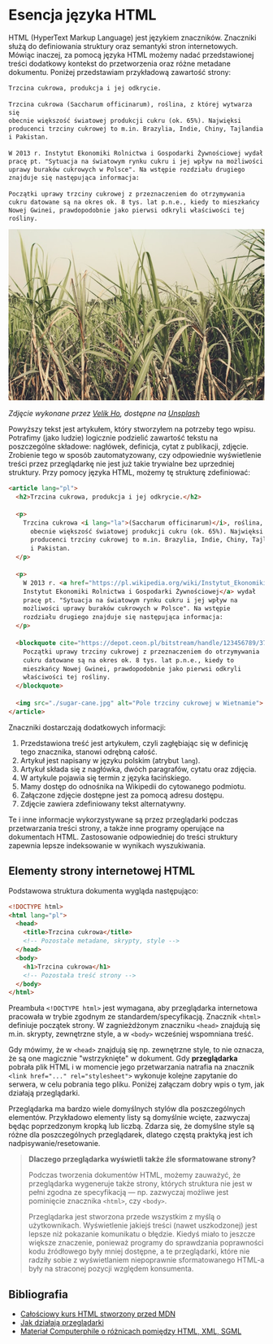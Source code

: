 # Esencja języka HTML

HTML (HyperText Markup Language) jest językiem znaczników. Znaczniki służą do definiowania struktury 
oraz semantyki stron internetowych. Mówiąc inaczej, za pomocą języka HTML możemy nadać przedstawionej treści
dodatkowy kontekst do przetworzenia oraz różne metadane dokumentu. Poniżej przedstawiam przykładową
zawartość strony:

```
Trzcina cukrowa, produkcja i jej odkrycie.

Trzcina cukrowa (Saccharum officinarum), roślina, z której wytwarza się
obecnie większość światowej produkcji cukru (ok. 65%). Najwięksi
producenci trzciny cukrowej to m.in. Brazylia, Indie, Chiny, Tajlandia
i Pakistan.

W 2013 r. Instytut Ekonomiki Rolnictwa i Gospodarki Żywnościowej wydał
pracę pt. "Sytuacja na światowym rynku cukru i jej wpływ na możliwości
uprawy buraków cukrowych w Polsce". Na wstępie rozdziału drugiego
znajduje się następująca informacja:

Początki uprawy trzciny cukrowej z przeznaczeniem do otrzymywania
cukru datowane są na okres ok. 8 tys. lat p.n.e., kiedy to mieszkańcy
Nowej Gwinei, prawdopodobnie jako pierwsi odkryli właściwości tej
rośliny.
```

![Pole trzciny cukrowej w Wietnamie](sugar-cane.jpg)

_Zdjęcie wykonane przez <a href="https://unsplash.com/fr/@hongochai10?utm_source=unsplash&utm_medium=referral&utm_content=creditCopyText">Velik
Ho</a>, dostępne na <a href="https://unsplash.com/photos/UgUeJnWlV_w?utm_source=unsplash&utm_medium=referral&utm_content=creditCopyText">Unsplash</a>_

Powyższy tekst jest artykułem, który stworzyłem na potrzeby tego wpisu. Potrafimy (jako ludzie) logicznie
podzielić zawartość tekstu na poszczególne składowe: nagłówek, definicja, cytat z publikacji, zdjęcie.
Zrobienie tego w sposób zautomatyzowany, czy odpowiednie wyświetlenie treści przez przeglądarkę nie jest
już takie trywialne bez uprzedniej struktury. Przy pomocy języka HTML, możemy tę strukturę zdefiniować:

```html
<article lang="pl">
  <h2>Trzcina cukrowa, produkcja i jej odkrycie.</h2>

  <p>
    Trzcina cukrowa <i lang="la">(Saccharum officinarum)</i>, roślina, z której wytwarza się
      obecnie większość światowej produkcji cukru (ok. 65%). Najwięksi
      producenci trzciny cukrowej to m.in. Brazylia, Indie, Chiny, Tajlandia
      i Pakistan.
  </p>
  
  <p>
    W 2013 r. <a href="https://pl.wikipedia.org/wiki/Instytut_Ekonomiki_Rolnictwa_i_Gospodarki_%C5%BBywno%C5%9Bciowej">
    Instytut Ekonomiki Rolnictwa i Gospodarki Żywnościowej</a> wydał
    pracę pt. "Sytuacja na światowym rynku cukru i jej wpływ na
    możliwości uprawy buraków cukrowych w Polsce". Na wstępie
    rozdziału drugiego znajduje się następująca informacja:
  </p>
  
  <blockquote cite="https://depot.ceon.pl/bitstream/handle/123456789/3783/71.pdf?sequence=1">
    Początki uprawy trzciny cukrowej z przeznaczeniem do otrzymywania
    cukru datowane są na okres ok. 8 tys. lat p.n.e., kiedy to
    mieszkańcy Nowej Gwinei, prawdopodobnie jako pierwsi odkryli
    właściwości tej rośliny.
  </blockquote>
  
  <img src="./sugar-cane.jpg" alt="Pole trzciny cukrowej w Wietnamie">
</article>
```

Znaczniki dostarczają dodatkowych informacji:

1. Przedstawiona treść jest artykułem, czyli zagłębiając się w definicję tego znacznika, stanowi odrębną całość.
2. Artykuł jest napisany w języku polskim (atrybut `lang`).
3. Artykuł składa się z nagłówka, dwóch paragrafów, cytatu oraz zdjęcia.
4. W artykule pojawia się termin z języka łacińskiego.
5. Mamy dostęp do odnośnika na Wikipedii do cytowanego podmiotu.
6. Załączone zdjęcie dostępne jest za pomocą adresu dostępu.
7. Zdjęcie zawiera zdefiniowany tekst alternatywny.

Te i inne informacje wykorzystywane są przez przeglądarki podczas przetwarzania treści strony,
a także inne programy operujące na dokumentach HTML. Zastosowanie odpowiedniej do treści struktury
zapewnia lepsze indeksowanie w wynikach wyszukiwania.

## Elementy strony internetowej HTML

Podstawowa struktura dokumenta wygląda następująco:

```html
<!DOCTYPE html>
<html lang="pl">
  <head>
    <title>Trzcina cukrowa</title>
    <!-- Pozostałe metadane, skrypty, style -->
  </head>
  <body>
    <h1>Trzcina cukrowa</h1>
    <!-- Pozostała treść strony -->
  </body>
</html>
```

Preambuła `<!DOCTYPE html>` jest wymagana, aby przeglądarka internetowa pracowała w trybie
zgodnym ze standardem/specyfikacją. Znacznik `<html>` definiuje początek strony. W zagnieżdżonym znaczniku 
`<head>` znajdują się m.in. skrypty, zewnętrzne style, a w `<body>` wcześniej wspomniana treść.

Gdy mówimy, że w `<head>` znajdują się np. zewnętrzne style, to nie oznacza, że są
one magicznie "wstrzyknięte" w dokument. Gdy **przeglądarka** pobrała plik HTML i w momencie
jego przetwarzania natrafia na znacznik `<link href="..." rel="stylesheet">` wykonuje
kolejne zapytanie do serwera, w celu pobrania tego pliku. Poniżej załączam dobry wpis o tym, jak
działają przeglądarki.

Przeglądarka ma bardzo wiele domyślnych stylów dla poszczególnych elementów. 
Przykładowo elementy listy są domyślnie wcięte, zazwyczaj będąc poprzedzonym kropką
lub liczbą. Zdarza się, że domyślne style są różne dla poszczególnych przeglądarek,
dlatego częstą praktyką jest ich nadpisywanie/resetowanie.

> **Dlaczego przeglądarka wyświetli także źle sformatowane strony?**
> 
> Podczas tworzenia dokumentów HTML, możemy zauważyć, że przeglądarka
> wygeneruje także strony, których struktura nie jest w pełni zgodna ze specyfikacją — np. zazwyczaj 
> możliwe jest pominięcie znacznika `<html>`, czy `<body>`.
> 
> Przeglądarka jest stworzona przede wszystkim z myślą o użytkownikach. Wyświetlenie
> jakiejś treści (nawet uszkodzonej) jest lepsze niż pokazanie komunikatu o błędzie.
> Kiedyś miało to jeszcze większe znaczenie, ponieważ programy do sprawdzania poprawności
> kodu źródłowego były mniej dostępne, a te przeglądarki, które nie radziły sobie
> z wyświetlaniem niepoprawnie sformatowanego HTML-a były na straconej pozycji względem
> konsumenta.

## Bibliografia

- [Całościowy kurs HTML stworzony przed MDN](https://developer.mozilla.org/en-US/docs/Learn/HTML)
- [Jak działają przeglądarki](https://developer.mozilla.org/en-US/docs/Web/Performance/How_browsers_work)
- [Materiał Computerphile o różnicach pomiędzy HTML, XML, SGML](https://youtu.be/RH0o-QjnwDg?si=4BLCqHecDXVblMdT)